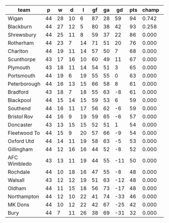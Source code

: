 |     team     | p  | w  | d  | l  | gf | ga | gd  | pts | champ | top2  | top3  | top4  |  5-7  | bot4  | bot3  | bot2  |
|--------------|----|----|----|----|----|----|-----|-----|-------|-------|-------|-------|-------|-------|-------|-------|
| Wigan        | 44 | 28 | 10 |  6 | 87 | 28 |  59 |  94 | 0.742 | 1.000 | 1.000 | 1.000 | 0.000 | 0.000 | 0.000 | 0.000|
| Blackburn    | 44 | 27 | 12 |  5 | 80 | 38 |  42 |  93 | 0.258 | 1.000 | 1.000 | 1.000 | 0.000 | 0.000 | 0.000 | 0.000|
| Shrewsbury   | 44 | 25 | 11 |  8 | 59 | 37 |  22 |  86 | 0.000 | 0.000 | 1.000 | 1.000 | 0.000 | 0.000 | 0.000 | 0.000|
| Rotherham    | 44 | 23 |  7 | 14 | 71 | 51 |  20 |  76 | 0.000 | 0.000 | 0.000 | 0.997 | 0.003 | 0.000 | 0.000 | 0.000|
| Charlton     | 44 | 19 | 11 | 14 | 57 | 50 |   7 |  68 | 0.000 | 0.000 | 0.000 | 0.000 | 0.977 | 0.000 | 0.000 | 0.000|
| Scunthorpe   | 43 | 17 | 16 | 10 | 60 | 49 |  11 |  67 | 0.000 | 0.000 | 0.000 | 0.003 | 0.974 | 0.000 | 0.000 | 0.000|
| Plymouth     | 43 | 18 | 11 | 14 | 54 | 51 |   3 |  65 | 0.000 | 0.000 | 0.000 | 0.000 | 0.698 | 0.000 | 0.000 | 0.000|
| Portsmouth   | 44 | 19 |  6 | 19 | 55 | 55 |   0 |  63 | 0.000 | 0.000 | 0.000 | 0.000 | 0.210 | 0.000 | 0.000 | 0.000|
| Peterborough | 44 | 16 | 13 | 15 | 66 | 58 |   8 |  61 | 0.000 | 0.000 | 0.000 | 0.000 | 0.052 | 0.000 | 0.000 | 0.000|
| Bradford     | 43 | 18 |  7 | 18 | 55 | 63 |  -8 |  61 | 0.000 | 0.000 | 0.000 | 0.000 | 0.089 | 0.000 | 0.000 | 0.000|
| Blackpool    | 44 | 15 | 14 | 15 | 59 | 53 |   6 |  59 | 0.000 | 0.000 | 0.000 | 0.000 | 0.001 | 0.000 | 0.000 | 0.000|
| Southend     | 44 | 16 | 11 | 17 | 56 | 62 |  -6 |  59 | 0.000 | 0.000 | 0.000 | 0.000 | 0.000 | 0.000 | 0.000 | 0.000|
| Bristol Rov  | 44 | 16 |  9 | 19 | 59 | 65 |  -6 |  57 | 0.000 | 0.000 | 0.000 | 0.000 | 0.000 | 0.000 | 0.000 | 0.000|
| Doncaster    | 43 | 13 | 15 | 15 | 52 | 51 |   1 |  54 | 0.000 | 0.000 | 0.000 | 0.000 | 0.000 | 0.000 | 0.000 | 0.000|
| Fleetwood To | 44 | 15 |  9 | 20 | 57 | 66 |  -9 |  54 | 0.000 | 0.000 | 0.000 | 0.000 | 0.000 | 0.000 | 0.000 | 0.000|
| Oxford Utd   | 44 | 14 | 11 | 19 | 58 | 63 |  -5 |  53 | 0.000 | 0.000 | 0.000 | 0.000 | 0.000 | 0.001 | 0.000 | 0.000|
| Gillingham   | 44 | 12 | 16 | 16 | 44 | 52 |  -8 |  52 | 0.000 | 0.000 | 0.000 | 0.000 | 0.000 | 0.001 | 0.000 | 0.000|
| AFC Wimbledo | 43 | 13 | 11 | 19 | 44 | 55 | -11 |  50 | 0.000 | 0.000 | 0.000 | 0.000 | 0.000 | 0.059 | 0.001 | 0.000|
| Rochdale     | 44 | 10 | 18 | 16 | 47 | 55 |  -8 |  48 | 0.000 | 0.000 | 0.000 | 0.000 | 0.000 | 0.358 | 0.059 | 0.000|
| Walsall      | 43 | 12 | 12 | 19 | 51 | 63 | -12 |  48 | 0.000 | 0.000 | 0.000 | 0.000 | 0.000 | 0.228 | 0.071 | 0.000|
| Oldham       | 44 | 11 | 15 | 18 | 56 | 73 | -17 |  48 | 0.000 | 0.000 | 0.000 | 0.000 | 0.000 | 0.494 | 0.188 | 0.000|
| Northampton  | 44 | 12 | 10 | 22 | 41 | 74 | -33 |  46 | 0.000 | 0.000 | 0.000 | 0.000 | 0.000 | 0.859 | 0.681 | 0.059|
| MK Dons      | 44 | 10 | 12 | 22 | 42 | 67 | -25 |  42 | 0.000 | 0.000 | 0.000 | 0.000 | 0.000 | 1.000 | 1.000 | 0.941|
| Bury         | 44 |  7 | 11 | 26 | 38 | 69 | -31 |  32 | 0.000 | 0.000 | 0.000 | 0.000 | 0.000 | 1.000 | 1.000 | 1.000|
